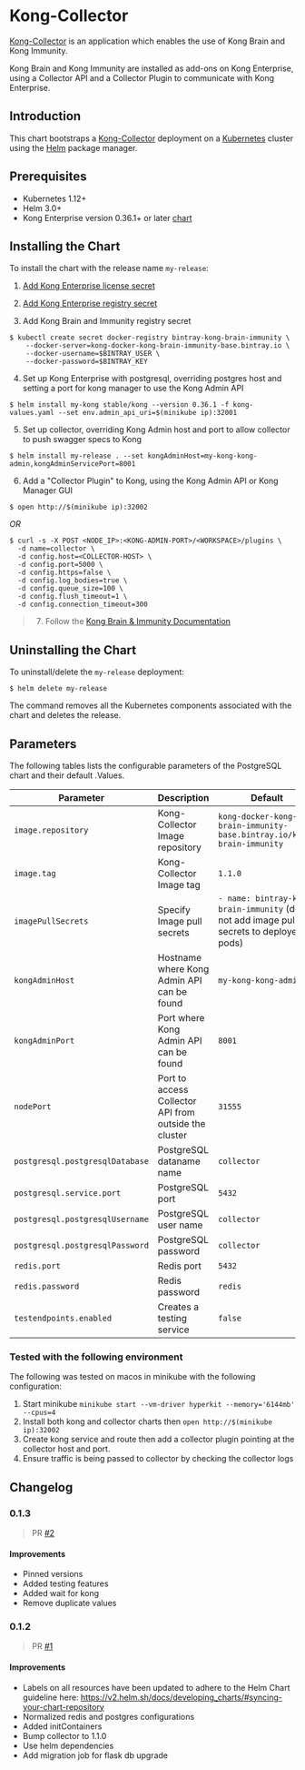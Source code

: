 # Kong-Collector

[Kong-Collector](https://konghq.com/products/kong-enterprise/kong-immunity) is an application which enables the use of Kong Brain and Kong Immunity.

Kong Brain and Kong Immunity are installed as add-ons on Kong Enterprise, using a Collector API and a Collector Plugin to communicate with Kong Enterprise.

## Introduction

This chart bootstraps a [Kong-Collector](https://docs.konghq.com/enterprise/latest/brain-immunity/install-configure/) deployment on a [Kubernetes](http://kubernetes.io) cluster using the [Helm](https://helm.sh) package manager.


## Prerequisites

- Kubernetes 1.12+
- Helm 3.0+
- Kong Enterprise version 0.36.1+ or later [chart](https://github.com/helm/charts/tree/master/stable/kong)

## Installing the Chart
To install the chart with the release name `my-release`:

1. [Add Kong Enterprise license secret](https://github.com/helm/charts/tree/master/stable/kong#kong-enterprise-license)

2. [Add Kong Enterprise registry secret](https://github.com/helm/charts/tree/master/stable/kong#kong-enterprise-docker-registry-access) 

3. Add Kong Brain and Immunity registry secret 
```console
$ kubectl create secret docker-registry bintray-kong-brain-immunity \
    --docker-server=kong-docker-kong-brain-immunity-base.bintray.io \
    --docker-username=$BINTRAY_USER \
    --docker-password=$BINTRAY_KEY
```
4. Set up Kong Enterprise with postgresql, overriding postgres host and setting a port for kong manager to use the Kong Admin API

```console
$ helm install my-kong stable/kong --version 0.36.1 -f kong-values.yaml --set env.admin_api_uri=$(minikube ip):32001
```

5. Set up collector, overriding Kong Admin host and port to allow collector to push swagger specs to Kong

```console
$ helm install my-release . --set kongAdminHost=my-kong-kong-admin,kongAdminServicePort=8001
```

6. Add a "Collector Plugin" to Kong, using the Kong Admin API or Kong Manager GUI

```console
$ open http://$(minikube ip):32002
```
*OR*
```console
$ curl -s -X POST <NODE_IP>:<KONG-ADMIN-PORT>/<WORKSPACE>/plugins \
  -d name=collector \
  -d config.host=<COLLECTOR-HOST> \
  -d config.port=5000 \
  -d config.https=false \
  -d config.log_bodies=true \
  -d config.queue_size=100 \
  -d config.flush_timeout=1 \
  -d config.connection_timeout=300
```

> 7. Follow the [Kong Brain & Immunity Documentation](https://docs.konghq.com/enterprise/latest/brain-immunity/install-configure/)

## Uninstalling the Chart

To uninstall/delete the `my-release` deployment:

```console
$ helm delete my-release
```

The command removes all the Kubernetes components associated with the chart and deletes the release.

## Parameters

The following tables lists the configurable parameters of the PostgreSQL chart and their default .Values.

|                   Parameter                   |                                                                                Description                                                                                |                            Default                            |
|-----------------------------------------------|---------------------------------------------------------------------------------------------------------------------------------------------------------------------------|---------------------------------------------------------------|
| `image.repository`                        | Kong-Collector Image repository                                                                                                                                              | `kong-docker-kong-brain-immunity-base.bintray.io/kong-brain-immunity`                                                         |
| `image.tag`                        | Kong-Collector Image tag                                                                                                                                              | `1.1.0`                                                         |
| `imagePullSecrets`                           | Specify Image pull secrets                                                                                                                                                | `- name: bintray-kong-brain-immunity` (does not add image pull secrets to deployed pods)                                                         |
| `kongAdminHost`                           | Hostname where Kong Admin API can be found                                                                                                                                                 | `my-kong-kong-admin`                                                         |
| `kongAdminPort`                           | Port where Kong Admin API can be found                                                                                                                                                | `8001`                                                         |
| `nodePort`                           | Port to access Collector API from outside the cluster                                                                                                                                                | `31555`                                                         |
| `postgresql.postgresqlDatabase`            | PostgreSQL dataname name                                                                              | `collector`                                                         |
| `postgresql.service.port`            | PostgreSQL port                                                                              | `5432`                                                         |
| `postgresql.postgresqlUsername`            | PostgreSQL user name                                                                              | `collector`                                                         |
| `postgresql.postgresqlPassword`            | PostgreSQL password                                                                              | `collector`                                                         |
| `redis.port`            | Redis port                                                                              | `5432`                                                         |
| `redis.password`            | Redis password                                                                              | `redis`                                                         |
| `testendpoints.enabled`                           | Creates a testing service                                                                                                                                                | `false`                                                         |


### Tested with the following environment

The following was tested on macos in minikube with the following configuration:

1. Start minikube `minikube start --vm-driver hyperkit --memory='6144mb' --cpus=4`
1. Install both kong and collector charts then `open http://$(minikube ip):32002`
1. Create kong service and route then add a collector plugin pointing at the collector host and port.
1. Ensure traffic is being passed to collector by checking the collector logs


## Changelog
### 0.1.3

> PR [#2](https://github.com/Kong/kong-collector-helm/pull/2)
#### Improvements

- Pinned versions
- Added testing features
- Added wait for kong
- Remove duplicate values

### 0.1.2

> PR [#1](https://github.com/Kong/kong-collector-helm/pull/1)
#### Improvements

- Labels on all resources have been updated to adhere to the Helm Chart
  guideline here:
  https://v2.helm.sh/docs/developing_charts/#syncing-your-chart-repository
- Normalized redis and postgres configurations
- Added initContainers
- Bump collector to 1.1.0
- Use helm dependencies
- Add migration job for flask db upgrade